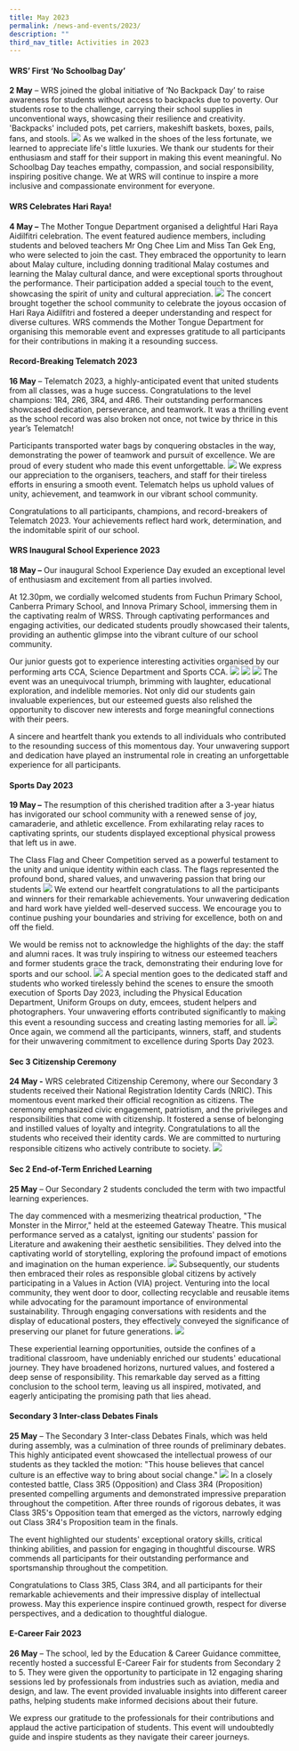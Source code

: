 ```yaml
---
title: May 2023
permalink: /news-and-events/2023/
description: ""
third_nav_title: Activities in 2023
---
```

#### WRS’ First ‘No Schoolbag Day’ 
**2 May** – WRS joined the global initiative of ‘No Backpack Day’ to raise awareness for students without access to backpacks due to poverty. Our students rose to the challenge, carrying their school supplies in unconventional ways, showcasing their resilience and creativity. 'Backpacks' included pots, pet carriers, makeshift baskets, boxes, pails, fans, and stools. 
![](/images/picture1may23.jpg)
As we walked in the shoes of the less fortunate, we learned to appreciate life's little luxuries. We thank our students for their enthusiasm and staff for their support in making this event meaningful. No Schoolbag Day teaches empathy, compassion, and social responsibility, inspiring positive change. We at WRS will continue to inspire a more inclusive and compassionate environment for everyone.  


#### WRS Celebrates Hari Raya!
**4 May –** The Mother Tongue Department organised a delightful Hari Raya Aidilfitri celebration. The event featured audience members, including students and beloved teachers Mr Ong Chee Lim and Miss Tan Gek Eng, who were selected to join the cast. They embraced the opportunity to learn about Malay culture, including donning traditional Malay costumes and learning the Malay cultural dance, and were exceptional sports throughout the performance. Their participation added a special touch to the event, showcasing the spirit of unity and cultural appreciation. 
![](/images/picture2may23.jpg)
The concert brought together the school community to celebrate the joyous occasion of Hari Raya Aidilfitri and fostered a deeper understanding and respect for diverse cultures. WRS commends the Mother Tongue Department for organising this memorable event and expresses gratitude to all participants for their contributions in making it a resounding success.


#### Record-Breaking Telematch 2023
**16 May** – Telematch 2023, a highly-anticipated event that united students from all classes, was a huge success. Congratulations to the level champions: 1R4, 2R6, 3R4, and 4R6. Their outstanding performances showcased dedication, perseverance, and teamwork. It was a thrilling event as the school record was also broken not once, not twice by thrice in this year’s Telematch!

Participants transported water bags by conquering obstacles in the way, demonstrating the power of teamwork and pursuit of excellence. We are proud of every student who made this event unforgettable.
![](/images/picture3may23.jpg)
We express our appreciation to the organisers, teachers, and staff for their tireless efforts in ensuring a smooth event. Telematch helps us uphold values of unity, achievement, and teamwork in our vibrant school community.

Congratulations to all participants, champions, and record-breakers of Telematch 2023. Your achievements reflect hard work, determination, and the indomitable spirit of our school.


#### WRS Inaugural School Experience 2023
**18 May –** Our inaugural School Experience Day exuded an exceptional level of enthusiasm and excitement from all parties involved. 

At 12.30pm, we cordially welcomed students from Fuchun Primary School, Canberra Primary School, and Innova Primary School, immersing them in the captivating realm of WRSS. Through captivating performances and engaging activities, our dedicated students proudly showcased their talents, providing an authentic glimpse into the vibrant culture of our school community.

Our junior guests got to experience interesting activities organised by our performing arts CCA, Science Department and 
Sports CCA. 
![](/images/picture4may23.jpg)
![](/images/picture5may23.jpg)
![](/images/picture6may23.jpg)
The event was an unequivocal triumph, brimming with laughter, educational exploration, and indelible memories. Not only did our students gain invaluable experiences, but our esteemed guests also relished the opportunity to discover new interests and forge meaningful connections with their peers.

A sincere and heartfelt thank you extends to all individuals who contributed to the resounding success of this momentous day. Your unwavering support and dedication have played an instrumental role in creating an unforgettable experience for all participants.


#### Sports Day 2023
**19 May –** The resumption of this cherished tradition after a 3-year hiatus has invigorated our school community with a renewed sense of joy, camaraderie, and athletic excellence. From exhilarating relay races to captivating sprints, our students displayed exceptional physical prowess that left us in awe.

The Class Flag and Cheer Competition served as a powerful testament to the unity and unique identity within each class. The flags represented the profound bond, shared values, and unwavering passion that bring our students 
![](/images/picture7may23.jpg)
We extend our heartfelt congratulations to all the participants and winners for their remarkable achievements. Your unwavering dedication and hard work have yielded well-deserved success. We encourage you to continue pushing your boundaries and striving for excellence, both on and off the field.

We would be remiss not to acknowledge the highlights of the day: the staff and alumni races. It was truly inspiring to witness our esteemed teachers and former students grace the track, demonstrating their enduring love for sports and our school.
![](/images/picture8may23.jpg)
A special mention goes to the dedicated staff and students who worked tirelessly behind the scenes to ensure the smooth execution of Sports Day 2023, including the Physical Education Department, Uniform Groups on duty, emcees, student helpers and photographers. Your unwavering efforts contributed significantly to making this event a resounding success and creating lasting memories for all.
![](/images/picture9may23.jpg)
Once again, we commend all the participants, winners, staff, and students for their unwavering commitment to excellence during Sports Day 2023. 


#### Sec 3 Citizenship Ceremony 
**24 May -** WRS celebrated Citizenship Ceremony, where our Secondary 3 students received their National Registration Identity Cards (NRIC). This momentous event marked their official recognition as citizens. The ceremony emphasized civic engagement, patriotism, and the privileges and responsibilities that come with citizenship. It fostered a sense of belonging and instilled values of loyalty and integrity. Congratulations to all the students who received their identity cards. We are committed to nurturing responsible citizens who actively contribute to society.
![](/images/picture10may23.jpg)


#### Sec 2 End-of-Term Enriched Learning
**25 May** – Our Secondary 2 students concluded the term with two impactful learning experiences. 

The day commenced with a mesmerizing theatrical production, "The Monster in the Mirror," held at the esteemed Gateway Theatre. This musical performance served as a catalyst, igniting our students' passion for Literature and awakening their aesthetic sensibilities. They delved into the captivating world of storytelling, exploring the profound impact of emotions and imagination on the human experience.
![](/images/picture11may23.jpg)
Subsequently, our students then embraced their roles as responsible global citizens by actively participating in a Values in Action (VIA) project. Venturing into the local community, they went door to door, collecting recyclable and reusable items while advocating for the paramount importance of environmental sustainability. Through engaging conversations with residents and the display of educational posters, they effectively conveyed the significance of preserving our planet for future generations.
![](/images/picture12may23.jpg)

These experiential learning opportunities, outside the confines of a traditional classroom, have undeniably enriched our students' educational journey. They have broadened horizons, nurtured values, and fostered a deep sense of responsibility. This remarkable day served as a fitting conclusion to the school term, leaving us all inspired, motivated, and eagerly anticipating the promising path that lies ahead.


#### Secondary 3 Inter-class Debates Finals
**25 May** – The Secondary 3 Inter-class Debates Finals, which was held during assembly, was a culmination of three rounds of preliminary debates. This highly anticipated event showcased the intellectual prowess of our students as they tackled the motion: "This house believes that cancel culture is an effective way to bring about social change."
![](/images/picture13may23.jpg)
In a closely contested battle, Class 3R5 (Opposition) and Class 3R4 (Proposition) presented compelling arguments and demonstrated impressive preparation throughout the competition. After three rounds of rigorous debates, it was Class 3R5's Opposition team that emerged as the victors, narrowly edging out Class 3R4's Proposition team in the finals.

The event highlighted our students' exceptional oratory skills, critical thinking abilities, and passion for engaging in thoughtful discourse. WRS commends all participants for their outstanding performance and sportsmanship throughout the competition.

Congratulations to Class 3R5, Class 3R4, and all participants for their remarkable achievements and their impressive display of intellectual prowess. May this experience inspire continued growth, respect for diverse perspectives, and a dedication to thoughtful dialogue.


#### E-Career Fair 2023
**26 May** – The school, led by the Education & Career Guidance committee, recently hosted a successful E-Career Fair for students from Secondary 2 to 5. They were given the opportunity to participate in 12 engaging sharing sessions led by professionals from industries such as aviation, media and design, and law. The event provided invaluable insights into different career paths, helping students make informed decisions about their future. 

We express our gratitude to the professionals for their contributions and applaud the active participation of students. This event will undoubtedly guide and inspire students as they navigate their career journeys.
